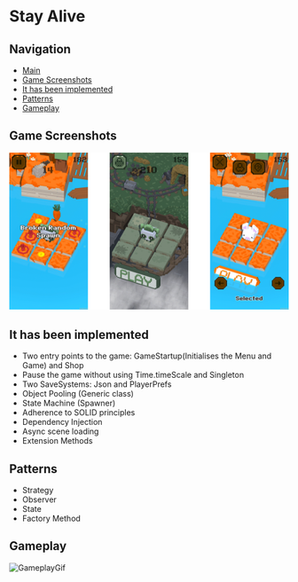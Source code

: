 # Stay Alive

## Navigation

+ [Main](#stay-alive)
+ [Game Screenshots](#game-screenshots)
+ [It has been implemented](#it-has-been-implemented)
+ [Patterns](#patterns)
+ [Gameplay](#gameplay)

## Game Screenshots

![AllScreenshots](https://github.com/r2dum/StayAlive/blob/main/README%20Files/AllScreenshots.png?raw=true)

## It has been implemented

+ Two entry points to the game: GameStartup(Initialises the Menu and Game) and Shop
+ Pause the game without using Time.timeScale and Singleton
+ Two SaveSystems: Json and PlayerPrefs
+ Object Pooling (Generic class)
+ State Machine (Spawner)
+ Adherence to SOLID principles
+ Dependency Injection
+ Async scene loading
+ Extension Methods

## Patterns

+ Strategy
+ Observer
+ State
+ Factory Method

## Gameplay

  ![GameplayGif](https://github.com/r2dum/StayAlive/blob/main/README%20Files/Gameplay.gif?raw=true)
